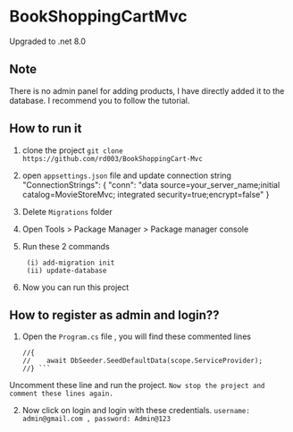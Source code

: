 # BookShoppingCartMvc
Upgraded to .net 8.0

## Note
There is no admin panel for adding products, I have directly added it to the database. I recommend you to follow the tutorial.

## How to run it
1. clone the project
   `git clone https://github.com/rd003/BookShoppingCart-Mvc`
2. open `appsettings.json` file and update connection string 
   "ConnectionStrings": {
  "conn": "data source=your_server_name;initial catalog=MovieStoreMvc; integrated security=true;encrypt=false"
   }
   
3. Delete `Migrations` folder
4. Open Tools > Package Manager > Package manager console
5. Run these 2 commands
    ```
     (i) add-migration init
     (ii) update-database
     ````
6. Now you can run this project

## How to register as admin and login??

1. Open the `Program.cs` file , you will find these commented lines
   
   ```//using(var scope = app.Services.CreateScope())
   //{
   //    await DbSeeder.SeedDefaultData(scope.ServiceProvider);
   //} ```

  Uncomment these line and run the project. `Now stop the project and comment these lines again.`

2. Now click on login and login with these credentials.
   `username: admin@gmail.com , password: Admin@123`
   
